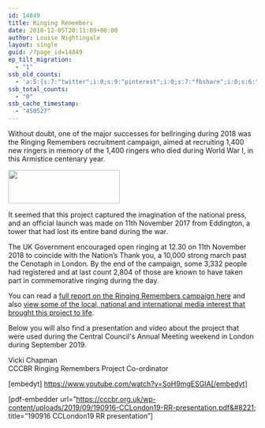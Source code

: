 ```yaml
---
id: 14849
title: Ringing Remembers
date: 2018-12-05T20:11:09+00:00
author: Louise Nightingale
layout: single
guid: /?page_id=14849
ep_tilt_migration:
  - "1"
ssb_old_counts:
  - 'a:5:{s:7:"twitter";i:0;s:9:"pinterest";i:0;s:7:"fbshare";i:0;s:6:"reddit";i:0;s:6:"tumblr";N;}'
ssb_total_counts:
  - "0"
ssb_cache_timestamp:
  - "450527"
---
```

Without doubt, one of the major successes for bellringing during 2018 was the Ringing Remembers recruitment campaign, aimed at recruiting 1,400 new ringers in memory of the 1,400 ringers who died during World War I, in this Armistice centenary year. 

<img loading="lazy" src="https://cccbr.org.uk/wp-content/uploads/2018/07/rrsmall.png" alt="" width="226" height="68" /> 

It seemed that this project captured the imagination of the national press, and an official launch was made on 11th November 2017 from Eddington, a tower that had lost its entire band during the war.

The UK Government encouraged open ringing at 12.30 on 11th November 2018 to coincide with the Nation’s Thank you, a 10,000 strong march past the Cenotaph in London. By the end of the campaign, some 3,332 people had registered and at last count 2,804 of those are known to have taken part in commemorative ringing during the day.

You can read a <a href="https://cccbr.org.uk/wp-content/uploads/2019/05/190308-CCCBR-website-002.pdf" target="_blank" rel="noopener noreferrer">full report on the Ringing Remembers campaign here</a> and also <a href="https://cccbr.org.uk/wp-content/uploads/2019/05/190308-Media-interest.pdf" target="_blank" rel="noopener noreferrer">view some of the local, national and international media interest that brought this project to life</a>.

Below you will also find a presentation and video about the project that were used during the Central Council&apos;s Annual Meeting weekend in London during September 2019.

Vicki Chapman  
CCCBR Ringing Remembers Project Co-ordinator

[embedyt] https://www.youtube.com/watch?v=SoH9mgESGIA[/embedyt]

[pdf-embedder url=&#8221;https://cccbr.org.uk/wp-content/uploads/2019/09/190916-CCLondon19-RR-presentation.pdf&#8221; title=&#8221;190916 CCLondon19 RR presentation&#8221;]
